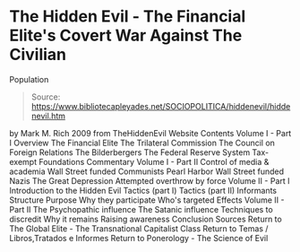 # The Hidden Evil - The Financial Elite's Covert War Against The Civilian 
Population

> Source: https://www.bibliotecapleyades.net/SOCIOPOLITICA/hiddenevil/hiddenevil.htm

by Mark M. Rich 2009
from TheHiddenEvil Website
Contents
Volume I - Part I
Overview
The Financial Elite
The Trilateral Commission
The Council on Foreign Relations
The Bilderbergers
The Federal Reserve System
Tax-exempt Foundations
Commentary
Volume I - Part II
Control of media & academia
Wall Street funded Communists
Pearl Harbor
Wall Street funded Nazis
The Great Depression
Attempted overthrow by force
Volume II - Part I
Introduction to the Hidden Evil
Tactics (part I)
Tactics (part II)
Informants
Structure
Purpose
Why they participate
Who's targeted
Effects
Volume II - Part II
The Psychopathic influence
The Satanic influence
Techniques to discredit
Why it remains
Raising awareness
Conclusion
Sources
Return to The Global Elite - The Transnational Capitalist Class
Return to Temas / Libros,Tratados e Informes
Return to Ponerology - The Science of Evil
